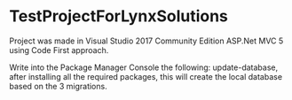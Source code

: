 # TestProjectForLynxSolutions

Project was made in Visual Studio 2017 Community Edition ASP.Net MVC 5 using Code First approach.

Write into the Package Manager Console the following: update-database, after installing all the required packages, 
this will create the local database based on the 3 migrations.

